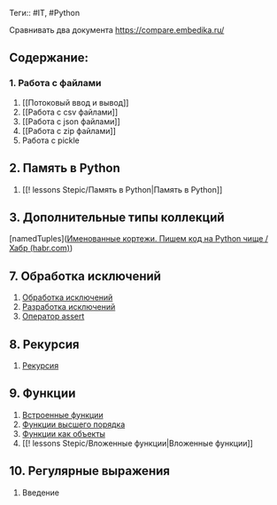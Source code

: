 Теги:: #IT, #Python

Сравнивать два документа https://compare.embedika.ru/
## Содержание:
### 1. Работа с файлами
1. [[Потоковый ввод и вывод]]
2. [[Работа с csv файлами]]
3. [[Работа с json файлами]]
4. [[Работа с zip файлами]]
5. Работа с pickle
## 2. Память в Python
1. [[! lessons Stepic/Память в Python|Память в Python]]
## 3. Дополнительные типы коллекций
[namedTuples]([Именованные кортежи. Пишем код на Python чище / Хабр (habr.com)](https://habr.com/ru/articles/330034/))
## 7. Обработка исключений
1. [Обработка исключений](Обработка%20исключений.md)
2. [Разработка исключений](Разработка%20исключений.md)
3. [Оператор assert](Оператор%20assert.md) 
## 8. Рекурсия
1. [Рекурсия](Рекурсия.md)
## 9. Функции
1. [Встроенные функции](Встроенные%20функции.md)
2. [Функции высшего порядка](Функции%20высшего%20порядка.md)
3. [Функции как объекты](Функции%20как%20объекты.md)
4. [[! lessons Stepic/Вложенные функции|Вложенные функции]]
## 10. Регулярные выражения
1. Введение 
